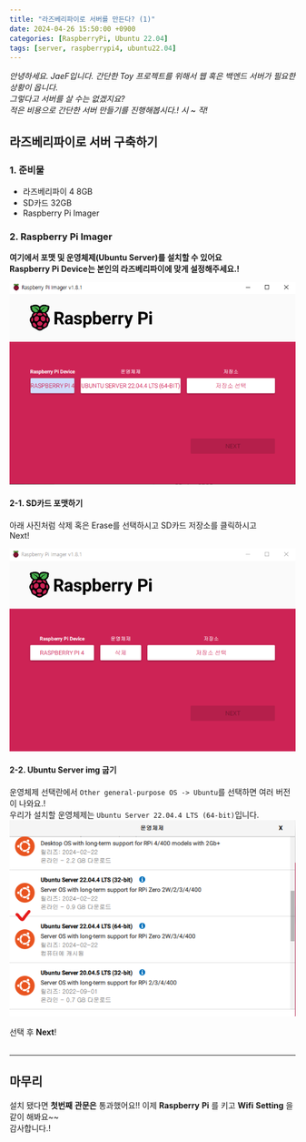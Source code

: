 ```yaml
---
title: "라즈베리파이로 서버를 만든다? (1)"
date: 2024-04-26 15:50:00 +0900
categories: [RaspberryPi, Ubuntu 22.04]
tags: [server, raspberrypi4, ubuntu22.04]
---
```

>
*안녕하세요. JaeF입니다. 간단한 Toy 프로젝트를 위해서 웹 혹은 백엔드 서버가 필요한 상황이 옵니다.*
*<br/>그렇다고 서버를 살 수는 없겠지요?*
*<br/>적은 비용으로 간단한 서버 만들기를 진행해봅시다.! 시 ~ 작!*

## 라즈베리파이로 서버 구축하기
### 1. 준비물
>
- 라즈베리파이 4 8GB
- SD카드 32GB
- Raspberry Pi Imager

### 2. Raspberry Pi Imager
__여기에서 포맷 및 운영체제(Ubuntu Server)를 설치할 수 있어요__<br/>
__Raspberry Pi Device는 본인의 라즈베리파이에 맞게 설정해주세요.!__

![alt text](/assets/img/2024-04-26/raspberry-pi-imager.png)

#### 2-1. SD카드 포맷하기
아래 사진처럼 삭제 혹은 Erase를 선택하시고 SD카드 저장소를 클릭하시고<br/>
Next!

![alt text](/assets/img/2024-04-26/raspberry-pi-imager-erase.png)

#### 2-2. Ubuntu Server img 굽기
운영체제 선택란에서 ```Other general-purpose OS -> Ubuntu```를 선택하면 여러 버전이 나와요.!<br/>
우리가 설치할 운영체제는 ```Ubuntu Server 22.04.4 LTS (64-bit)```입니다.<br/>
![alt text](/assets/img/2024-04-26/raspberry-pi-imager-serverimg.png)

선택 후 __Next__!<br/>
<br/>
- - -
## 마무리
설치 됐다면 __첫번째__ __관문은__ 통과했어요!! 이제 __Raspberry__ __Pi__ 를 키고 __Wifi__ __Setting__ 을 같이 해봐요~~<br/>
감사합니다.!